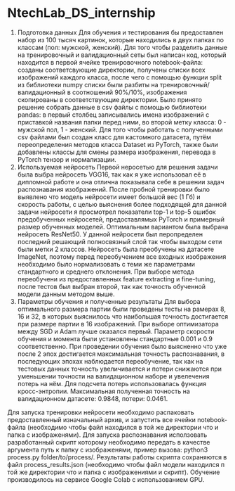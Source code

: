 # NtechLab_DS_internship
1. Подготовка данных
Для обучения и тестирования бы предоставлен набор из 100 тысяч картинок, которые находились в двух папках по классам (пол: мужской, женский). Для того чтобы разделить данные на тренировочный и валидационный сеты был написан код, который находится в первой ячейке тренировочного notebook-файла: созданы соответсвующие директории, получены списки всех изображений каждого класса, после чего с помощью функции split из библиотеки numpy списки были разбиты на тренировочный/валидационный в соотношений 90%/10%, изображения скопированы в соответствующие директории. Было принято решение собрать данные в csv файлы с помощью библиотеки pandas: в первый столбец записывались имена изображений с приставкой названия папки перед ними, во второй метку класса: 0 - мужской пол, 1 - женский. Для того чтобы работать с полученными csv файлами был создан класс для кастомного датасета, путём переопределения методов класса Dataset из PyTorch, также были добавлены классы для смены размера изображения, перевода в PyTorch тензор и нормализации.
2. Используемая нейросеть
Первой неросетью для решения задачи была выбра нейросеть VGG16, так как я уже использовал её в дипломной работе и она отлична показывала себе в решении задач распознавания изображений. После пробной тренировки было выявлено что модель нейросети имеет большой вес (1 Гб) и скорость работы, с целью выяснения более подходящей для данной задачи нейросети я просмотрел показатели top-1 и top-5 ошибок предобученных нейросетей, предоставлямых PyTorch и примерный размер обученных моделей. Оптимальным вариантом была выбрана нейросеть ResNet50. У данной нейросети был перопределен последний решающий полносвязный слой так чтобы выходом сети были метки 2 классов. Нейросеть была преобучены на датасете ImageNet, поэтому перед переобучением все входных изображения необходимо было нормализовать с теми же параметрами стандартного и среднего отклонения. При выборе метода переобучени из предоставленных feature extracting  и fine-tuning, после тестов был выбран второй, так как точность обученной модели данным методом выше.
3. Параметры обучения и полученные результаты
Для выбора оптимального размера партии были проведены тесты на рамерах 8, 16 и 32, в которых выяснилось что наибольшая точность достигается при размере партии в 16 изображений. При выборе оптимизатора между SGD и Adam лучше оказался первый. Параметр скорости обучения и момента были установлены стандартные 0.001 и 0.9 соответственно. При проведении обучения было выясненно что уже после 2 эпох достигается максимальная точность распознавания, в последующих эпохах наблюдается переобучение, так как на тестовых данных точность увеличивается и потери снижаются при уменьшении точности на валидационном наборе и увелечения потерь на нём. Для подсчета потерь использовалась функция кросс-энтропии. Максимальная полученная точность на валидационном датасете: 0.9848, потери: 0.0461.

Для запуска тренировки нейросети необходимо распаковать предоставленный изначальный архив, и запустить все ячейки notebook-файла (необходимо чтобы файл находился в той же директории что и папка с изображенями). Для запуска распознавания исползовать разработанный скрипт которому необходимо передать в качестве аргумента путь к папку с изображенями, пример вызова: python3 process.py folder/to/process/. Результаты работы скрипта сохраняются в файл process_results.json (необходимо чтобы файл модели находился п той же директории что и папка с изображениями и скрипт). Обучение производилось на сервисе Google Colab с использованием GPU.
